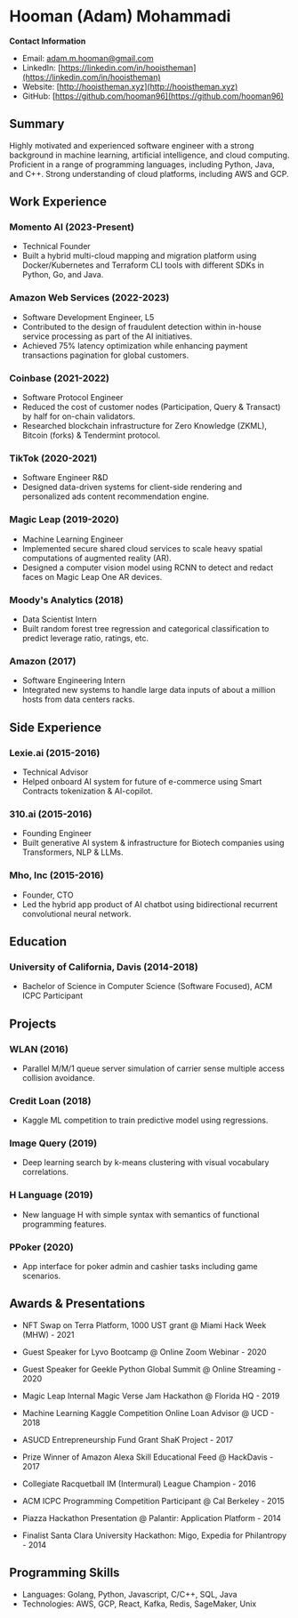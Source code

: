 **Hooman (Adam) Mohammadi**
==========================

**Contact Information**

* Email: [adam.m.hooman@gmail.com](mailto:adam.m.hooman@gmail.com)
* LinkedIn: [https://linkedin.com/in/hooistheman](https://linkedin.com/in/hooistheman)
* Website: [http://hooistheman.xyz](http://hooistheman.xyz)
* GitHub: [https://github.com/hooman96](https://github.com/hooman96)

**Summary**
----------

Highly motivated and experienced software engineer with a strong background in machine learning, artificial intelligence, and cloud computing. Proficient in a range of programming languages, including Python, Java, and C++. Strong understanding of cloud platforms, including AWS and GCP.

**Work Experience**
-------------------

### Momento AI (2023-Present)

* Technical Founder
* Built a hybrid multi-cloud mapping and migration platform using Docker/Kubernetes and Terraform CLI tools with different SDKs in Python, Go, and Java.

### Amazon Web Services (2022-2023)

* Software Development Engineer, L5
* Contributed to the design of fraudulent detection within in-house service processing as part of the AI initiatives.
* Achieved 75% latency optimization while enhancing payment transactions pagination for global customers.

### Coinbase (2021-2022)

* Software Protocol Engineer
* Reduced the cost of customer nodes (Participation, Query & Transact) by half for on-chain validators.
* Researched blockchain infrastructure for Zero Knowledge (ZKML), Bitcoin (forks) & Tendermint protocol.

### TikTok (2020-2021)

* Software Engineer R&D
* Designed data-driven systems for client-side rendering and personalized ads content recommendation engine.

### Magic Leap (2019-2020)

* Machine Learning Engineer
* Implemented secure shared cloud services to scale heavy spatial computations of augmented reality (AR).
* Designed a computer vision model using RCNN to detect and redact faces on Magic Leap One AR devices.

### Moody's Analytics (2018)

* Data Scientist Intern
* Built random forest tree regression and categorical classification to predict leverage ratio, ratings, etc.

### Amazon (2017)

* Software Engineering Intern
* Integrated new systems to handle large data inputs of about a million hosts from data centers racks.

**Side Experience**
-------------------

### Lexie.ai (2015-2016)

* Technical Advisor
* Helped onboard AI system for future of e-commerce using Smart Contracts tokenization & AI-copilot.

### 310.ai (2015-2016)

* Founding Engineer
* Built generative AI system & infrastructure for Biotech companies using Transformers, NLP & LLMs.

### Mho, Inc (2015-2016)

* Founder, CTO
* Led the hybrid app product of AI chatbot using bidirectional recurrent convolutional neural network.

**Education**
------------

### University of California, Davis (2014-2018)

* Bachelor of Science in Computer Science (Software Focused), ACM ICPC Participant

**Projects**
------------

### WLAN (2016)

* Parallel M/M/1 queue server simulation of carrier sense multiple access collision avoidance.

### Credit Loan (2018)

* Kaggle ML competition to train predictive model using regressions.

### Image Query (2019)

* Deep learning search by k-means clustering with visual vocabulary correlations.

### H Language (2019)

* New language H with simple syntax with semantics of functional programming features.

### PPoker (2020)

* App interface for poker admin and cashier tasks including game scenarios.

**Awards & Presentations**
-------------------------

* NFT Swap on Terra Platform, 1000 UST grant @ Miami Hack Week (MHW) - 2021

* Guest Speaker for Lyvo Bootcamp @ Online Zoom Webinar - 2020

* Guest Speaker for Geekle Python Global Summit @ Online Streaming - 2020

* Magic Leap Internal Magic Verse Jam Hackathon @ Florida HQ - 2019

* Machine Learning Kaggle Competition Online Loan Advisor @ UCD - 2018

* ASUCD Entrepreneurship Fund Grant ShaK Project - 2017

* Prize Winner of Amazon Alexa Skill Educational Feed @ HackDavis - 2017

* Collegiate Racquetball IM (Intermural) League Champion - 2016

* ACM ICPC Programming Competition Participant @ Cal Berkeley - 2015

* Piazza Hackathon Presentation @ Palantir: Application Platform - 2014

* Finalist Santa Clara University Hackathon: Migo, Expedia for Philantropy - 2014

**Programming Skills**
-------------------------

* Languages: Golang, Python, Javascript, C/C++, SQL, Java
* Technologies: AWS, GCP, React, Kafka, Redis, SageMaker, Unix
